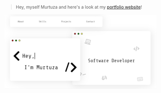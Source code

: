 > Hey, myself Murtuza and here's a look at my [portfolio website](https://murtuzaalisurti.github.io)!

<div style="border:1px solid transparent; border-radius:10px; overflow:hidden;"><img src="./assets/portfolio_link_preview_img.jpg" alt="website front" width="500px"></div>
